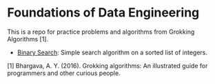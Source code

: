 # Foundations of Data Engineering  
This is a repo for practice problems and algorithms from Grokking Algorithms [1].  

* [Binary Search](notebooks/module01.ipynb): Simple search algorithm on a sorted list of integers.

[1] Bhargava, A. Y. (2016). Grokking algorithms: An illustrated guide for programmers and other curious people.
